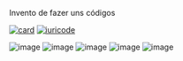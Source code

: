 Invento de fazer uns códigos

[![card](https://github-readme-stats.vercel.app/api?username=pedrorgc&theme=dark)](https://github.com/anuraghazra/github-readme-stats)
[![iuricode](https://github-readme-stats.vercel.app/api/top-langs/?username=pedrorgc&layout=compact&theme=dark)](https://github.com/anuraghazra/github-readme-stats)

![image](https://img.shields.io/badge/Python-3776AB?style=for-the-badge&logo=python&logoColor=white) ![image](https://img.shields.io/badge/C-00599C?style=for-the-badge&logo=c&logoColor=white) ![image](https://img.shields.io/badge/HTML5-E34F26?style=for-the-badge&logo=html5&logoColor=white) ![image](https://img.shields.io/badge/CSS3-1572B6?style=for-the-badge&logo=css3&logoColor=white) ![image](https://img.shields.io/badge/JavaScript-F7DF1E?style=for-the-badge&logo=javascript&logoColor=black)
